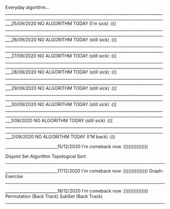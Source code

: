 Everyday algorithm...  _______________________________________________________________________________________________________________________________________________________________25/09/2020 NO ALGORITHM TODAY (I'm sick)  :(((          
 _______________________________________________________________________________________________________________________________________________________________26/09/2020 NO ALGORITHM TODAY (still sick)  :(((         
 _______________________________________________________________________________________________________________________________________________________________27/09/2020 NO ALGORITHM TODAY (still sick)  :(((         
 _______________________________________________________________________________________________________________________________________________________________28/09/2020 NO ALGORITHM TODAY (still sick)  :(((         
 _______________________________________________________________________________________________________________________________________________________________29/09/2020 NO ALGORITHM TODAY (still sick)  :(((         
 _______________________________________________________________________________________________________________________________________________________________30/09/2020 NO ALGORITHM TODAY (still sick)  :(((         
 _______________________________________________________________________________________________________________________________________________________________1/09/2020 NO ALGORITHM TODAY (still sick)  :(((         
 _______________________________________________________________________________________________________________________________________________________________2/09/2020 NO ALGORITHM TODAY (I'M back)  :)))         

__________________________15/12/2020 I'm comeback now :)))))))))))))))

Disjoint Set Algorithm
Topological Sort
_____________________________________________________________________________________________________________________________________
__________________________17/12/2020 I'm comeback now :)))))))))))))))
Graph-Exercise
_____________________________________________________________________________________________________________________________________
__________________________18/12/2020 I'm comeback now :)))))))))))))))
Permutation (Back Track)
SubSet (Back Track)

_____________________________________________________________________________________________________________________________________
